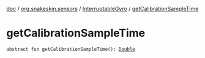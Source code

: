 [doc](../../index.md) / [org.snakeskin.sensors](../index.md) / [InterruptableGyro](index.md) / [getCalibrationSampleTime](./get-calibration-sample-time.md)

# getCalibrationSampleTime

`abstract fun getCalibrationSampleTime(): `[`Double`](https://kotlinlang.org/api/latest/jvm/stdlib/kotlin/-double/index.html)